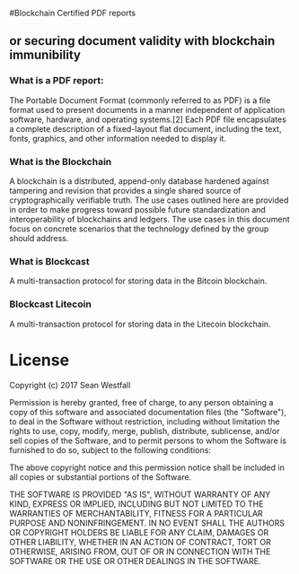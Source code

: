 #Blockchain Certified PDF reports
## or securing document validity with blockchain immunibility

### What is a PDF report:
The Portable Document Format (commonly referred to as PDF) is a file format used to present documents in a manner independent of application software, hardware, and operating systems.[2] Each PDF file encapsulates a complete description of a fixed-layout flat document, including the text, fonts, graphics, and other information needed to display it.

### What is the Blockchain
A blockchain is a distributed, append-only database hardened against tampering and revision that provides a single shared source of cryptographically verifiable truth. The use cases outlined here are provided in order to make progress toward possible future standardization and interoperability of blockchains and ledgers. The use cases in this document focus on concrete scenarios that the technology defined by the group should address.

### What is Blockcast
A multi-transaction protocol for storing data in the Bitcoin blockchain.

### Blockcast Litecoin
A multi-transaction protocol for storing data in the Litecoin blockchain.


# License
Copyright (c) 2017 Sean Westfall 

Permission is hereby granted, free of charge, to any person obtaining a copy
of this software and associated documentation files (the "Software"), to deal
in the Software without restriction, including without limitation the rights
to use, copy, modify, merge, publish, distribute, sublicense, and/or sell
copies of the Software, and to permit persons to whom the Software is
furnished to do so, subject to the following conditions:

The above copyright notice and this permission notice shall be included in all
copies or substantial portions of the Software.

THE SOFTWARE IS PROVIDED "AS IS", WITHOUT WARRANTY OF ANY KIND, EXPRESS OR
IMPLIED, INCLUDING BUT NOT LIMITED TO THE WARRANTIES OF MERCHANTABILITY,
FITNESS FOR A PARTICULAR PURPOSE AND NONINFRINGEMENT. IN NO EVENT SHALL THE
AUTHORS OR COPYRIGHT HOLDERS BE LIABLE FOR ANY CLAIM, DAMAGES OR OTHER
LIABILITY, WHETHER IN AN ACTION OF CONTRACT, TORT OR OTHERWISE, ARISING FROM,
OUT OF OR IN CONNECTION WITH THE SOFTWARE OR THE USE OR OTHER DEALINGS IN THE
SOFTWARE.
